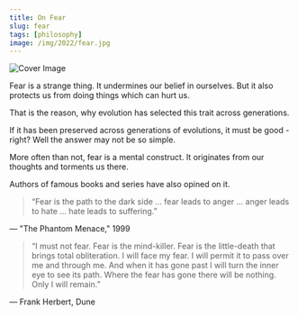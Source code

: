 ```yaml
---
title: On Fear
slug: fear
tags: [philosophy]
image: /img/2022/fear.jpg
---
```


![Cover Image](/img/2022/fear.jpg)

Fear is a strange thing. It undermines our belief in ourselves. But it also protects us from doing things which can hurt us. 

That is the reason, why evolution has selected this trait across generations.

If it has been preserved across generations of evolutions, it must be good - right? Well the answer may not be so simple.

More often than not, fear is a mental construct. It originates from our thoughts and torments us there.

Authors of famous books and series have also opined on it.

> “Fear is the path to the dark side … fear leads to anger … anger leads to hate … hate leads to suffering.” 

— "The Phantom Menace," 1999


> “I must not fear. Fear is the mind-killer. Fear is the little-death that brings total obliteration. I will face my fear. I will permit it to pass over me and through me. And when it has gone past I will turn the inner eye to see its path. Where the fear has gone there will be nothing. Only I will remain.”

― Frank Herbert, Dune 